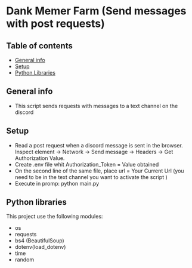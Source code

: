 # Dank Memer Farm (Send messages with post requests)

## Table of contents
* [General info](#general-info)
* [Setup](#setup)
* [Python Libraries](#pytho-libraries)

## General info
* This script sends requests with messages to a text channel on the discord 

## Setup
* Read a post request when a discord message is sent in the browser. Inspect element -> Network -> Send message -> Headers -> Get Authorization Value.
* Create .env file whit Authorization_Token = Value obtained
* On the second line of the same file, place url = Your Current Url (you need to be in the text channel you want to activate the script )
* Execute in promp: python main.py

## Python libraries
This project use the following modules:
* os
* requests
* bs4 (BeautifulSoup)
* dotenv(load_dotenv)
* time
* random
